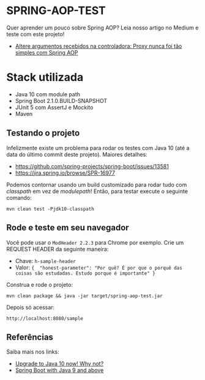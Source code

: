 # SPRING-AOP-TEST

Quer aprender um pouco sobre Spring AOP? Leia nosso artigo no Medium e teste com este projeto!

- [Altere argumentos recebidos na controladora: Proxy nunca foi tão simples com Spring AOP](https://medium.com/editora-globo/altere-argumentos-recebidos-na-controladora-cf0c7fb7f6ad)

# Stack utilizada

- Java 10 com module path
- Spring Boot 2.1.0.BUILD-SNAPSHOT
- JUnit 5 com AssertJ e Mockito
- Maven

## Testando o projeto

Infelizmente existe um problema para rodar os testes com Java 10 (até a data do último commit deste projeto). Maiores detalhes:

- https://github.com/spring-projects/spring-boot/issues/13581
- https://jira.spring.io/browse/SPR-16977

Podemos contornar usando um build customizado para rodar tudo com *classpath* em vez de *modulepath*! Então, para testar execute o seguinte comando:

    mvn clean test -Pjdk10-classpath

## Rode e teste em seu navegador

Você pode usar o `ModHeader 2.2.3` para Chrome por exemplo. Crie um REQUEST HEADER da seguinte maneira:

- Chave: `h-sample-header`
- Valor: `{  "honest-parameter": "Por quê? É por que o porquê das coisas são estudadas. Estudo porque é importante" }`

Construa e rode o projeto:

    mvn clean package && java -jar target/spring-aop-test.jar

Depois só acessar:

    http://localhost:8080/sample

## Referências

Saiba mais nos links:

- [Upgrade to Java 10 now! Why not?](https://medium.com/criciumadev/java-10-migration-5d853f5b5f7e)
- [Spring Boot with Java 9 and above](https://github.com/spring-projects/spring-boot/wiki/Spring-Boot-with-Java-9-and-above)
